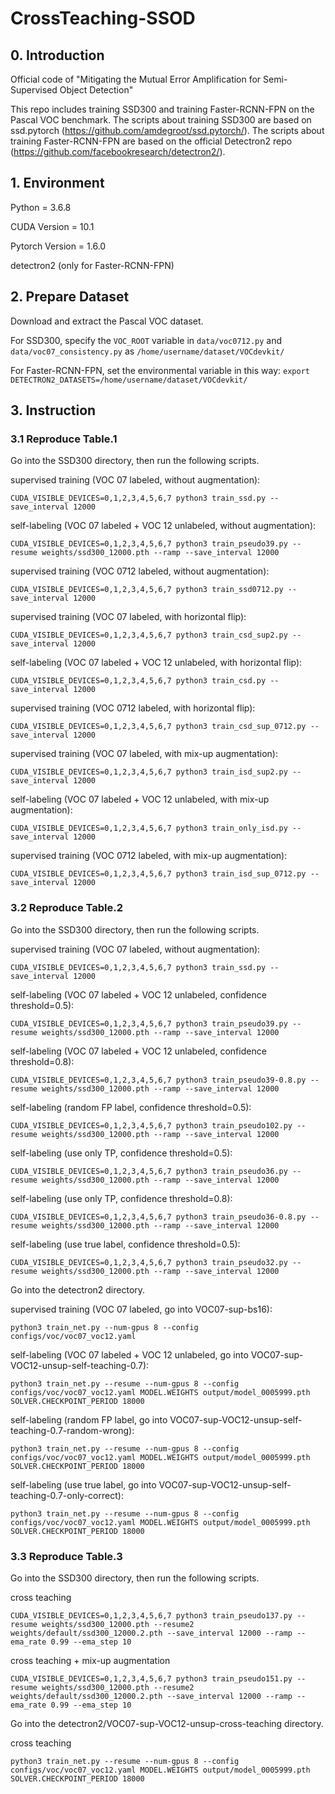 # CrossTeaching-SSOD
## 0. Introduction
Official code of "Mitigating the Mutual Error Amplification for Semi-Supervised Object Detection"

This repo includes training SSD300 and training Faster-RCNN-FPN on the Pascal VOC benchmark.
The scripts about training SSD300 are based on ssd.pytorch (https://github.com/amdegroot/ssd.pytorch/).
The scripts about training Faster-RCNN-FPN are based on the official Detectron2 repo (https://github.com/facebookresearch/detectron2/).

## 1. Environment
Python = 3.6.8

CUDA Version = 10.1

Pytorch Version = 1.6.0

detectron2 (only for Faster-RCNN-FPN)

## 2. Prepare Dataset
Download and extract the Pascal VOC dataset.

For SSD300, specify the ```VOC_ROOT``` variable in ```data/voc0712.py``` and ```data/voc07_consistency.py``` as ```/home/username/dataset/VOCdevkit/```

For Faster-RCNN-FPN, set the environmental variable in this way: ```export DETECTRON2_DATASETS=/home/username/dataset/VOCdevkit/```

## 3. Instruction
### 3.1 Reproduce Table.1
Go into the SSD300 directory, then run the following scripts.

supervised training (VOC 07 labeled, without augmentation):

```CUDA_VISIBLE_DEVICES=0,1,2,3,4,5,6,7 python3 train_ssd.py --save_interval 12000```

self-labeling (VOC 07 labeled + VOC 12 unlabeled, without augmentation):

```CUDA_VISIBLE_DEVICES=0,1,2,3,4,5,6,7 python3 train_pseudo39.py --resume weights/ssd300_12000.pth --ramp --save_interval 12000```

supervised training (VOC 0712 labeled, without augmentation):

```CUDA_VISIBLE_DEVICES=0,1,2,3,4,5,6,7 python3 train_ssd0712.py --save_interval 12000```

supervised training (VOC 07 labeled, with horizontal flip):

```CUDA_VISIBLE_DEVICES=0,1,2,3,4,5,6,7 python3 train_csd_sup2.py --save_interval 12000```

self-labeling (VOC 07 labeled + VOC 12 unlabeled, with horizontal flip):

```CUDA_VISIBLE_DEVICES=0,1,2,3,4,5,6,7 python3 train_csd.py --save_interval 12000```

supervised training (VOC 0712 labeled, with horizontal flip):

```CUDA_VISIBLE_DEVICES=0,1,2,3,4,5,6,7 python3 train_csd_sup_0712.py --save_interval 12000```

supervised training (VOC 07 labeled, with mix-up augmentation):

```CUDA_VISIBLE_DEVICES=0,1,2,3,4,5,6,7 python3 train_isd_sup2.py --save_interval 12000```

self-labeling (VOC 07 labeled + VOC 12 unlabeled, with mix-up augmentation):

```CUDA_VISIBLE_DEVICES=0,1,2,3,4,5,6,7 python3 train_only_isd.py --save_interval 12000```

supervised training (VOC 0712 labeled, with mix-up augmentation):

```CUDA_VISIBLE_DEVICES=0,1,2,3,4,5,6,7 python3 train_isd_sup_0712.py --save_interval 12000```

### 3.2 Reproduce Table.2
Go into the SSD300 directory, then run the following scripts.

supervised training (VOC 07 labeled, without augmentation):

```CUDA_VISIBLE_DEVICES=0,1,2,3,4,5,6,7 python3 train_ssd.py --save_interval 12000```

self-labeling (VOC 07 labeled + VOC 12 unlabeled, confidence threshold=0.5):

```CUDA_VISIBLE_DEVICES=0,1,2,3,4,5,6,7 python3 train_pseudo39.py --resume weights/ssd300_12000.pth --ramp --save_interval 12000```

self-labeling (VOC 07 labeled + VOC 12 unlabeled, confidence threshold=0.8):

```CUDA_VISIBLE_DEVICES=0,1,2,3,4,5,6,7 python3 train_pseudo39-0.8.py --resume weights/ssd300_12000.pth --ramp --save_interval 12000```

self-labeling (random FP label, confidence threshold=0.5):

```CUDA_VISIBLE_DEVICES=0,1,2,3,4,5,6,7 python3 train_pseudo102.py --resume weights/ssd300_12000.pth --ramp --save_interval 12000```

self-labeling (use only TP, confidence threshold=0.5):

```CUDA_VISIBLE_DEVICES=0,1,2,3,4,5,6,7 python3 train_pseudo36.py --resume weights/ssd300_12000.pth --ramp --save_interval 12000```

self-labeling (use only TP, confidence threshold=0.8):

```CUDA_VISIBLE_DEVICES=0,1,2,3,4,5,6,7 python3 train_pseudo36-0.8.py --resume weights/ssd300_12000.pth --ramp --save_interval 12000```

self-labeling (use true label, confidence threshold=0.5):

```CUDA_VISIBLE_DEVICES=0,1,2,3,4,5,6,7 python3 train_pseudo32.py --resume weights/ssd300_12000.pth --ramp --save_interval 12000```


Go into the detectron2 directory.

supervised training (VOC 07 labeled, go into VOC07-sup-bs16): 

```python3 train_net.py --num-gpus 8 --config configs/voc/voc07_voc12.yaml```

self-labeling (VOC 07 labeled + VOC 12 unlabeled, go into VOC07-sup-VOC12-unsup-self-teaching-0.7):

```python3 train_net.py --resume --num-gpus 8 --config configs/voc/voc07_voc12.yaml MODEL.WEIGHTS output/model_0005999.pth SOLVER.CHECKPOINT_PERIOD 18000```

self-labeling (random FP label, go into VOC07-sup-VOC12-unsup-self-teaching-0.7-random-wrong):

```python3 train_net.py --resume --num-gpus 8 --config configs/voc/voc07_voc12.yaml MODEL.WEIGHTS output/model_0005999.pth SOLVER.CHECKPOINT_PERIOD 18000```

self-labeling (use true label, go into VOC07-sup-VOC12-unsup-self-teaching-0.7-only-correct):

```python3 train_net.py --resume --num-gpus 8 --config configs/voc/voc07_voc12.yaml MODEL.WEIGHTS output/model_0005999.pth SOLVER.CHECKPOINT_PERIOD 18000```

### 3.3 Reproduce Table.3
Go into the SSD300 directory, then run the following scripts.

cross teaching

```CUDA_VISIBLE_DEVICES=0,1,2,3,4,5,6,7 python3 train_pseudo137.py --resume weights/ssd300_12000.pth --resume2 weights/default/ssd300_12000.2.pth --save_interval 12000 --ramp --ema_rate 0.99 --ema_step 10```

cross teaching + mix-up augmentation

```CUDA_VISIBLE_DEVICES=0,1,2,3,4,5,6,7 python3 train_pseudo151.py --resume weights/ssd300_12000.pth --resume2 weights/default/ssd300_12000.2.pth --save_interval 12000 --ramp --ema_rate 0.99 --ema_step 10```


Go into the detectron2/VOC07-sup-VOC12-unsup-cross-teaching directory.

cross teaching

```python3 train_net.py --resume --num-gpus 8 --config configs/voc/voc07_voc12.yaml MODEL.WEIGHTS output/model_0005999.pth SOLVER.CHECKPOINT_PERIOD 18000```
